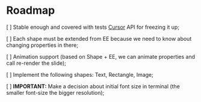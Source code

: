 # Roadmap

[ ] Stable enough and covered with tests [Cursor](https://github.com/kittikjs/cursor) API for freezing it up;

[ ] Each shape must be extended from EE because we need to know about changing properties in there;

[ ] Animation support (based on Shape + EE, we can animate properties and call re-render the slide);

[ ] Implement the following shapes: Text, Rectangle, Image;

[ ] **IMPORTANT:** Make a decision about initial font size in terminal (the smaller font-size the bigger resolution);
